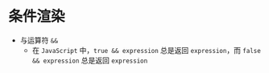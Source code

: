 条件渲染
===

- 与运算符 `&&`
  - 在 `JavaScript` 中，`true && expression` 总是返回 `expression`，而 `false && expression` 总是返回 `expression`